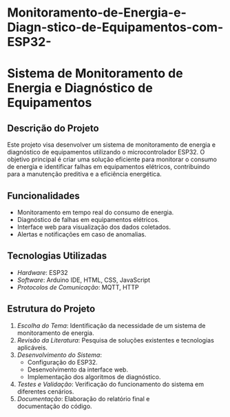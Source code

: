 # Monitoramento-de-Energia-e-Diagn-stico-de-Equipamentos-com-ESP32-
# Sistema de Monitoramento de Energia e Diagnóstico de Equipamentos

## Descrição do Projeto
Este projeto visa desenvolver um sistema de monitoramento de energia e diagnóstico de equipamentos utilizando o microcontrolador ESP32. O objetivo principal é criar uma solução eficiente para monitorar o consumo de energia e identificar falhas em equipamentos elétricos, contribuindo para a manutenção preditiva e a eficiência energética.

## Funcionalidades
- Monitoramento em tempo real do consumo de energia.
- Diagnóstico de falhas em equipamentos elétricos.
- Interface web para visualização dos dados coletados.
- Alertas e notificações em caso de anomalias.

## Tecnologias Utilizadas
- *Hardware*: ESP32
- *Software*: Arduino IDE, HTML, CSS, JavaScript
- *Protocolos de Comunicação*: MQTT, HTTP

## Estrutura do Projeto
1. *Escolha do Tema*: Identificação da necessidade de um sistema de monitoramento de energia.
2. *Revisão da Literatura*: Pesquisa de soluções existentes e tecnologias aplicáveis.
3. *Desenvolvimento do Sistema*:
   - Configuração do ESP32.
   - Desenvolvimento da interface web.
   - Implementação dos algoritmos de diagnóstico.
4. *Testes e Validação*: Verificação do funcionamento do sistema em diferentes cenários.
5. *Documentação*: Elaboração do relatório final e documentação do código.
